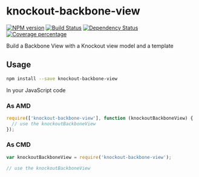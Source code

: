 # knockout-backbone-view

  [![NPM version][npm-image]][npm-url] [![Build Status][travis-image]][travis-url] [![Dependency Status][daviddm-image]][daviddm-url] [![Coverage percentage][coveralls-image]][coveralls-url]

Build a Backbone View with a Knockout view model and a template

## Usage
```bash
npm install --save knockout-backbone-view
```

In your JavaScript code
### As AMD
```javascript
require(['knockout-backbone-view'], function (knockoutBackboneView) {
  // use the knockoutBackboneView
});
```

### As CMD
```javascript
var knockoutBackboneView = require('knockout-backbone-view');

// use the knockoutBackboneView
```


[npm-image]: https://badge.fury.io/js/knockout-backbone-view.svg
[npm-url]: https://npmjs.org/package/knockout-backbone-view
[travis-image]: https://travis-ci.org/lyweiwei/knockout-backbone-view.svg?branch=master
[travis-url]: https://travis-ci.org/lyweiwei/knockout-backbone-view
[daviddm-image]: https://david-dm.org/lyweiwei/knockout-backbone-view.svg?theme=shields.io
[daviddm-url]: https://david-dm.org/lyweiwei/knockout-backbone-view
[coveralls-image]: https://coveralls.io/repos/lyweiwei/knockout-backbone-view/badge.svg
[coveralls-url]: https://coveralls.io/r/lyweiwei/knockout-backbone-view

